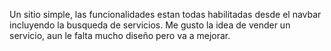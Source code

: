 Un sitio simple, las funcionalidades estan todas habilitadas desde el navbar incluyendo la busqueda de servicios.
Me gusto la idea de vender un servicio, aun le falta mucho diseño pero va a mejorar.